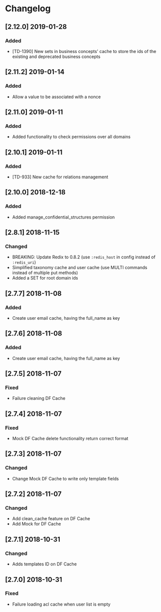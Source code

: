 # Changelog

## [2.12.0] 2019-01-28

### Added

- [TD-1390] New sets in business concepts' cache to store the ids of the existing and deprecated business concepts

## [2.11.2] 2019-01-14

### Added

- Allow a value to be associated with a nonce

## [2.11.0] 2019-01-11

### Added

- Added functionality to check permissions over all domains

## [2.10.1] 2019-01-11

### Added

- [TD-933] New cache for relations management

## [2.10.0] 2018-12-18

### Added

- Added manage_confidential_structures permission

## [2.8.1] 2018-11-15

### Changed

- BREAKING: Update Redix to 0.8.2 (use `:redis_host` in config instead of `:redis_uri`)
- Simplified taxonomy cache and user cache (use MULTI commands instead of multiple put methods)
- Added a SET for root domain ids

## [2.7.7] 2018-11-08

### Added

- Create user email cache, having the full_name as key

## [2.7.6] 2018-11-08

### Added

- Create user email cache, having the full_name as key

## [2.7.5] 2018-11-07

### Fixed

- Failure cleaning DF Cache

## [2.7.4] 2018-11-07

### Fixed

- Mock DF Cache delete functionality return correct format

## [2.7.3] 2018-11-07

### Changed

- Change Mock DF Cache to write only template fields

## [2.7.2] 2018-11-07

### Changed

- Add clean_cache feature on DF Cache
- Add Mock for DF Cache

## [2.7.1] 2018-10-31

### Changed

- Adds templates ID on DF Cache

## [2.7.0] 2018-10-31

### Fixed

- Failure loading acl cache when user list is empty
